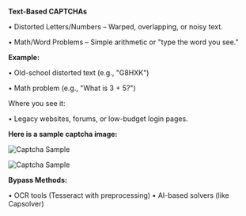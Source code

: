 **Text-Based CAPTCHAs**

• Distorted Letters/Numbers – Warped, overlapping, or noisy text.

• Math/Word Problems – Simple arithmetic or "type the word you see."


**Example:**

• Old-school distorted text (e.g., "G8HXK")

• Math problem (e.g., "What is 3 + 5?")
    
 Where you see it:
 
 • Legacy websites, forums, or low-budget login pages.
    

**Here is a sample captcha image:**

![Captcha Sample](./text-based/text-based-1.png)

![Captcha Sample](./text-based/text-based-2.png)




**Bypass Methods:**

• OCR tools (Tesseract with preprocessing)
• AI-based solvers (like Capsolver)

